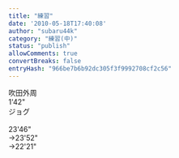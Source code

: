 ```yaml
---
title: "練習"
date: '2010-05-18T17:40:08'
author: "subaru44k"
category: "練習(中)"
status: "publish"
allowComments: true
convertBreaks: false
entryHash: "966be7b6b92dc305f3f9992708cf2c56"
---
```

吹田外周<br>
1'42"<br>
ジョグ<br>
<br>
23'46"<br>
→23'52"<br>
→22'21"
